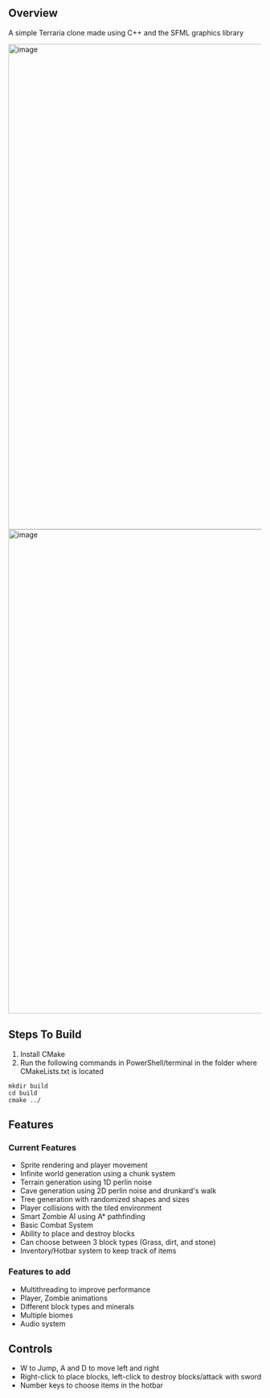 ## Overview
A simple Terraria clone made using C++ and the SFML graphics library

<img width="1905" height="963" alt="image" src="https://github.com/user-attachments/assets/a84dab21-f259-4412-9afd-dcd4aebc4a5b" />
<img width="1908" height="961" alt="image" src="https://github.com/user-attachments/assets/d55955a8-22c9-4a49-825e-b3cb8f6457ae" />


## Steps To Build
1. Install CMake
2. Run the following commands in PowerShell/terminal in the folder where CMakeLists.txt is located
```
mkdir build
cd build
cmake ../
```

## Features
### Current Features

- Sprite rendering and player movement
- Infinite world generation using a chunk system
- Terrain generation using 1D perlin noise
- Cave generation using 2D perlin noise and drunkard's walk
- Tree generation with randomized shapes and sizes
- Player collisions with the tiled environment
- Smart Zombie AI using A* pathfinding
- Basic Combat System
- Ability to place and destroy blocks
- Can choose between 3 block types (Grass, dirt, and stone)
- Inventory/Hotbar system to keep track of items
  
### Features to add

- Multithreading to improve performance
- Player, Zombie animations
- Different block types and minerals
- Multiple biomes
- Audio system
  
## Controls

- W to Jump, A and D to move left and right
- Right-click to place blocks, left-click to destroy blocks/attack with sword
- Number keys to choose items in the hotbar


